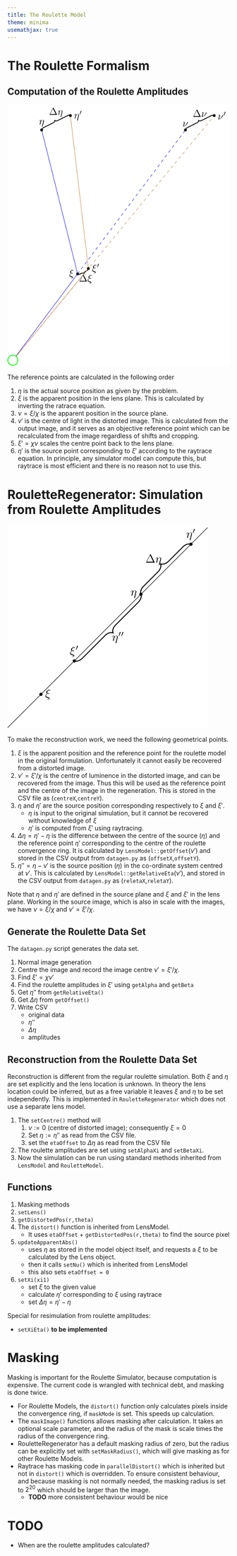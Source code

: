 ```yaml
---
title: The Roulette Model
theme: minima
usemathjax: true
---
```


# The Roulette Formalism


## Computation of the Roulette Amplitudes

![Geometry of source and image points](points.svg)

The reference points are calculated in the following order

1. $\eta$ is the actual source position as given by the problem.
1. $\xi$ is the apparent position in the lens plane.
   This is calculated by inverting the ratrace equation.
2. $\nu=\xi/\chi$ is the apparent position in the source plane.
4. $\nu'$ is the centre of light in the distorted image.
   This is calculated from the output image, and it serves as
   an objective reference point which can be recalculated from the
   image regardless of shifts and cropping.
5. $\xi'=\chi\nu$ scales the centre point back to the lens plane.
5. $\eta'$ is the source point corresponding to $\xi'$ according
   to the raytrace equation.
   In principle, any simulator model can compute this, but raytrace
   is most efficient and there is no reason not to use this.



# RouletteRegenerator: Simulation from Roulette Amplitudes 

![Geometry of source and image points](relativeeta.svg)

To make the reconstruction work, we need the following geometrical 
points.

1.  $\xi$ is the apparent position and the reference point for the
    roulette model in the original formulation.  Unfortunately
    it cannot easily be recovered from a distorted image.
2.  $\nu'=\xi'/\chi$ is the centre of luminence in the distorted image, and
    can be recovered from the image.
    Thus this will be used as the reference point and the centre of the
    image in the regeneration.
    This is stored in the CSV file as (`centreX`,`centreY`).
3.  $\eta$ and $\eta'$ are the source position corresponding respectively
    to $\xi$ and $\xi'$.
    - $\eta$ is input to the original simulation, but it cannot be recovered
      without knowledge of $\xi$
    - $\eta'$ is computed from $\xi'$ using raytracing.
4.  $\Delta\eta=\eta'-\eta$ is the difference between the centre of the source
    ($\eta$) and the reference point $\eta'$ corresponding to the centre of the
    roulette convergence ring.
    It is calculated by `LensModel::getOffset`$(\nu')$ 
    and stored in the CSV output from `datagen.py` as (`offsetX`,`offsetY`).
4.  $\eta''=\eta-\nu'$ is the source position ($\eta$) in the co-ordinate system
    centred at $\nu'$.  This is calculated by `LensModel::getRelativeEta`$(\nu')$,
    and stored in the CSV output from `datagen.py` as
    (`reletaX`,`reletaY`).

Note that $\eta$ and $\eta'$ are defined in the source plane and $\xi$ and $\xi'$
in the lens plane.  Working in the source image, which is also in scale with the
images, we have $\nu=\xi/\chi$ and $\nu'=\xi'/\chi$.

## Generate the Roulette Data Set

The `datagen.py` script generates the data set.

1.  Normal image generation
2.  Centre the image and record the image centre $\nu'=\xi'/\chi$.
3.  Find $\xi'=\chi\nu'$
4.  Find the roulette amplitudes in $\xi'$ using `getAlpha` and `getBeta`
4.  Get $\eta''$ from `getRelativeEta()`
5.  Get $\Delta\eta$ from `getOffset()`
5.  Write CSV
    - original data
    - $\eta''$
    - $\Delta\eta$
    - amplitudes

## Reconstruction from the Roulette Data Set

Reconstruction is different from the regular roulette simulation.
Both $\xi$ and $\eta$ are set explicitly and the lens location is unknown.
In theory the lens location could be inferred, but as a free variable it leaves
$\xi$ and $\eta$ to be set independently.
This is implemented in `RouletteRegenerator` which does not use a separate lens
model.

1. The `setCentre()` method will
    1. $\nu := 0$ (centre of distorted image); consequently $\xi=0$
    2. Set $\eta := \eta''$ as read from the CSV file.
    2. set the `etaOffset` to $\Delta\eta$ as read from the CSV file
2. The roulette amplitudes are set using `setAlphaXi` and `setBetaXi`.
3. Now the simulation can be run using standard methods inherited from
   `LensModel` and `RouletteModel`.

## Functions

1. Masking methods
2. `setLens()`
3. `getDistortedPos(r,theta)`
4. The `distort()` function is inherited from LensModel.
    + It uses `etaOffset` + `getDistortedPos(r,theta)` to find the source pixel
5. `updateApparentAbs()`
    + uses $\eta$ as stored in the model object itself, and requests a $\xi$ to be
      calculated by the Lens object.
    + then it calls `setNu()` which is inherited from LensModel
    + this also sets `etaOffset = 0`
6. `setXi(xi1)`
    + set $\xi$ to the given value
    + calculate $\eta'$ corresponding to $\xi$ using raytrace
    + set $\Delta\eta=\eta'-\eta$

Special for resimulation from roulette amplitudes:

+ `setXiEta()` **to be implemented**

# Masking

Masking is important for the Roulette Simulator, because computation
is expensive.  The current code is wrangled with technical debt, and
masking is done twice.

+ For Roulette Models, the `distort()` function only calculates pixels
  inside the convergence ring, if `maskMode` is set.
  This speeds up calculation.
+ The `maskImage()` functions allows masking after calculation.
  It takes an optional scale parameter, and the radius of the mask is
  scale times the radius of the convergence ring.
+ RouletteRegenerator has a default masking radius of zero, but the
  radius can be explicitly set with `setMaskRadius()`, which will
  give masking as for other Roulette Models.
+ Raytrace has masking code in `parallelDistort()` which is inherited
  but not in `distort()` which is overridden.
  To ensure consistent behaviour, and because masking is not normally
  needed, the masking radius is set to $2^{20}$ which should be larger
  than the image.
    + **TODO** more consistent behaviour would be nice

# TODO

+ When are the roulette amplitudes calculated?
